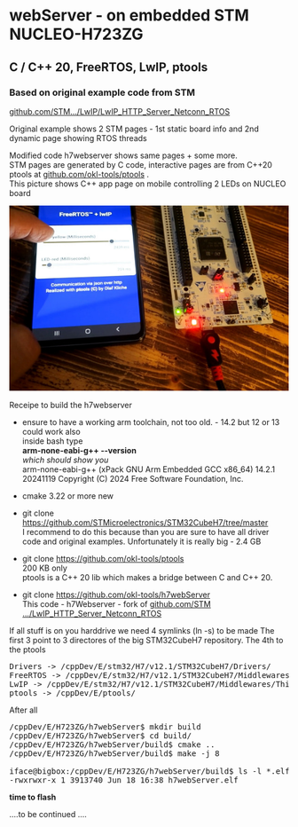 # webServer - on embedded STM NUCLEO-H723ZG
## C / C++ 20, FreeRTOS, LwIP, ptools

### Based on original example code from STM 
[github.com/STM.../LwIP/LwIP_HTTP_Server_Netconn_RTOS](https://github.com/STMicroelectronics/STM32CubeH7/tree/master/Projects/NUCLEO-H723ZG/Applications/LwIP/LwIP_HTTP_Server_Netconn_RTOS)

Original example shows 2 STM pages - 1st static board info and 2nd dynamic page showing RTOS threads

Modified code h7webserver shows same pages + some more. <br/> 
STM pages are generated by C code, interactive pages are from C++20 ptools at [github.com/okl-tools/ptools](https://github.com/okl-tools/ptools) .<br/>
This picture shows C++ app page on mobile controlling 2 LEDs on NUCLEO board

![mobile-controls.jpg](mobile-controls.jpg)


Receipe to build the h7webserver
- ensure to have a working arm toolchain, not too old. - 14.2 but 12 or 13 could work also <br/>
inside bash type<br/>
**arm-none-eabi-g++ --version** <br/>
*which should show you* <br/>
  arm-none-eabi-g++ (xPack GNU Arm Embedded GCC x86_64) 14.2.1 20241119
  Copyright (C) 2024 Free Software Foundation, Inc.

- cmake 3.22 or more new

- git clone https://github.com/STMicroelectronics/STM32CubeH7/tree/master </br>
I recommend to do this because than you are sure to have all driver code
and original examples. Unfortunately it is really big - 2.4 GB

- git clone https://github.com/okl-tools/ptools </br> 200 KB only </br>
ptools is a C++ 20 lib which makes a bridge between C and C++ 20.

- git clone https://github.com/okl-tools/h7webServer </br>
This code - h7Webserver - fork of [github.com/STM .../LwIP_HTTP_Server_Netconn_RTOS](https://github.com/STMicroelectronics/STM32CubeH7/tree/master/Projects/NUCLEO-H723ZG/Applications/LwIP/LwIP_HTTP_Server_Netconn_RTOS)

If all stuff is on you harddrive we need 4 symlinks (ln -s) to be made
The first 3 point to 3 directores of the big STM32CubeH7 repository.
The 4th to the ptools 

<pre>
Drivers -> /cppDev/E/stm32/H7/v12.1/STM32CubeH7/Drivers/
FreeRTOS -> /cppDev/E/stm32/H7/v12.1/STM32CubeH7/Middlewares/Third_Party/FreeRTOS/
LwIP -> /cppDev/E/stm32/H7/v12.1/STM32CubeH7/Middlewares/Third_Party/LwIP/
ptools -> /cppDev/E/ptools/
</pre>

After all

<pre>
/cppDev/E/H723ZG/h7webServer$ mkdir build
/cppDev/E/H723ZG/h7webServer$ cd build/
/cppDev/E/H723ZG/h7webServer/build$ cmake ..
/cppDev/E/H723ZG/h7webServer/build$ make -j 8 

iface@bigbox:/cppDev/E/H723ZG/h7webServer/build$ ls -l *.elf
-rwxrwxr-x 1 3913740 Jun 18 16:38 h7webServer.elf
</pre>

**time to flash**

....to be continued ....


